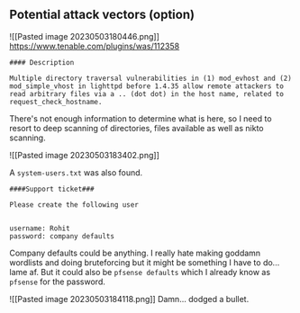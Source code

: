## Potential attack vectors (option)
![[Pasted image 20230503180446.png]]
https://www.tenable.com/plugins/was/112358

```
#### Description

Multiple directory traversal vulnerabilities in (1) mod_evhost and (2) mod_simple_vhost in lighttpd before 1.4.35 allow remote attackers to read arbitrary files via a .. (dot dot) in the host name, related to request_check_hostname.
```

There's not enough information to determine what is here, so I need to resort to deep scanning of directories, files available as well as nikto scanning.

![[Pasted image 20230503183402.png]]

A `system-users.txt` was also found.
```
####Support ticket###

Please create the following user


username: Rohit
password: company defaults
```

Company defaults could be anything. I really hate making goddamn wordlists and doing bruteforcing but it might be something I have to do... lame af. But it could also be `pfsense defaults` which I already know as `pfsense` for the password.

![[Pasted image 20230503184118.png]]
Damn... dodged a bullet.

